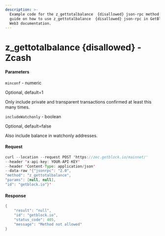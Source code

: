 ```yaml
---
description: >-
  Example code for the z_gettotalbalance  {disallowed} json-rpc method. Сomplete
  guide on how to use z_gettotalbalance  {disallowed} json-rpc in GetBlock.io
  Web3 documentation.
---
```


# z\_gettotalbalance {disallowed} - Zcash

#### Parameters

`minconf` - numeric

Optional, default=1

Only include private and transparent transactions confirmed at least this many times.

`includeWatchonly` - boolean

Optional, default=false

Also include balance in watchonly addresses.

#### Request

```java
curl --location --request POST 'https://zec.getblock.io/mainnet/' 
--header 'x-api-key: YOUR-API-KEY' 
--header 'Content-Type: application/json' 
--data-raw '{"jsonrpc": "2.0",
"method": "z_gettotalbalance",
"params": [null, null],
"id": "getblock.io"}'
```

#### Response

```java
{
    "result": "null",
    "id": "getblock.io",
    "status_code": 405,
    "message": "Method not allowed"
}
```
